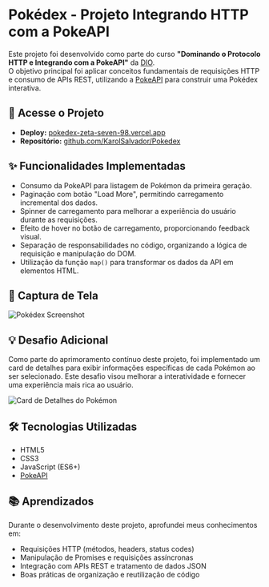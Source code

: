 # Pokédex - Projeto Integrando HTTP com a PokeAPI

Este projeto foi desenvolvido como parte do curso **"Dominando o Protocolo HTTP e Integrando com a PokeAPI"** da [DIO](https://www.dio.me/).  
O objetivo principal foi aplicar conceitos fundamentais de requisições HTTP e consumo de APIs REST, utilizando a [PokeAPI](https://pokeapi.co/) para construir uma Pokédex interativa.

## 🔗 Acesse o Projeto

- **Deploy:** [pokedex-zeta-seven-98.vercel.app](https://pokedex-zeta-seven-98.vercel.app)  
- **Repositório:** [github.com/KarolSalvador/Pokedex](https://github.com/KarolSalvador/Pokedex)

## ✨ Funcionalidades Implementadas

- Consumo da PokeAPI para listagem de Pokémon da primeira geração.  
- Paginação com botão "Load More", permitindo carregamento incremental dos dados.  
- Spinner de carregamento para melhorar a experiência do usuário durante as requisições.  
- Efeito de hover no botão de carregamento, proporcionando feedback visual.  
- Separação de responsabilidades no código, organizando a lógica de requisição e manipulação do DOM.  
- Utilização da função `map()` para transformar os dados da API em elementos HTML.

## 📸 Captura de Tela

![Pokédex Screenshot](https://i.postimg.cc/8c0Sd6bT/Captura-de-tela-2025-05-19-113949.png)


## 💡 Desafio Adicional

Como parte do aprimoramento contínuo deste projeto, foi implementado um card de detalhes para exibir informações específicas de cada Pokémon ao ser selecionado. Este desafio visou melhorar a interatividade e fornecer uma experiência mais rica ao usuário.

![Card de Detalhes do Pokémon](https://i.postimg.cc/50w6yWDS/Captura-de-tela-2025-05-20-142829.png)

## 🛠️ Tecnologias Utilizadas

- HTML5  
- CSS3  
- JavaScript (ES6+)  
- [PokeAPI](https://pokeapi.co/)

## 📚 Aprendizados

Durante o desenvolvimento deste projeto, aprofundei meus conhecimentos em:

- Requisições HTTP (métodos, headers, status codes)  
- Manipulação de Promises e requisições assíncronas  
- Integração com APIs REST e tratamento de dados JSON  
- Boas práticas de organização e reutilização de código


